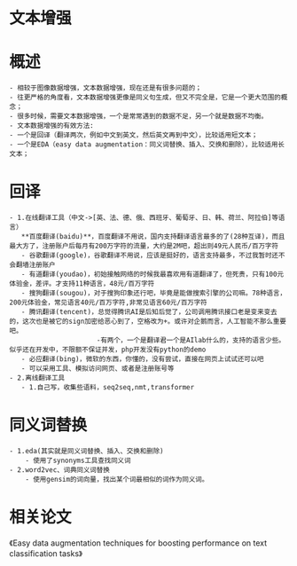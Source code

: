 # 文本增强

# 概述
    - 相较于图像数据增强，文本数据增强，现在还是有很多问题的；
    - 往更严格的角度看，文本数据增强更像是同义句生成，但又不完全是，它是一个更大范围的概念；
    - 很多时候，需要文本数据增强，一个是常常遇到的数据不足，另一个就是数据不均衡。
    - 文本数据增强的有效方法:
    - 一个是回译（翻译两次，例如中文到英文，然后英文再到中文），比较适用短文本；
    - 一个是EDA（easy data augmentation：同义词替换、插入、交换和删除），比较适用长文本；

# 回译
    - 1.在线翻译工具（中文->[英、法、德、俄、西班牙、葡萄牙、日、韩、荷兰、阿拉伯]等语言）
       **百度翻译(baidu)**，百度翻译不用说，国内支持翻译语言最多的了(28种互译)，而且最大方了，注册账户后每月有200万字符的流量，大约是2M吧，超出则49元人民币/百万字符
       - 谷歌翻译(google)，谷歌翻译不用说，应该是挺好的，语言支持最多，不过我暂时还不会翻墙注册账户
       - 有道翻译(youdao)，初始接触网络的时候我最喜欢用有道翻译了，但死贵，只有100元体验金，差评。才支持11种语言，48元/百万字符
       - 搜狗翻译(sougou)，对于搜狗印象还行吧，毕竟是能做搜索引擎的公司嘛。78种语言，200元体验金，常见语言40元/百万字符,非常见语言60元/百万字符
       - 腾讯翻译(tencent)，总觉得腾讯AI是后知后觉了，公司调用腾讯接口老是变来变去的，这次也是被它的sign加密给恶心到了，空格改为+。或许对企鹅而言，人工智能不那么重要吧。
                          -有两个，一个是翻译君一个是AIlab什么的，支持的语言少些。似乎还在开发中，不限额不保证并发，php开发没有python的demo
       - 必应翻译(bing)，微软的东西，你懂的，没有尝试，直接在网页上试试还可以吧
       - 可以采用工具、模拟访问网页、或者是注册账号等
    - 2.离线翻译工具
       - 1.自己写，收集些语料，seq2seq,nmt,transformer

# 同义词替换
    - 1.eda(其实就是同义词替换、插入、交换和删除)
        - 使用了synonyms工具查找同义词
    - 2.word2vec、词典同义词替换
        - 使用gensim的词向量，找出某个词最相似的词作为同义词。
   
   
# 相关论文  
《Easy data augmentation techniques for boosting performance on text classification tasks》